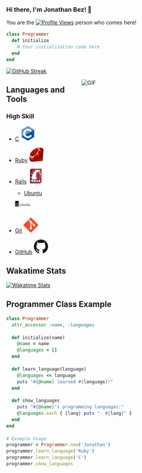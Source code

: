 ### Hi there, I'm Jonathan Bez! 👋
You are the [![Profile Views](https://komarev.com/ghpvc/?username=Jonathanbez)](https://github.com/Jonathanbez) person who comes here!

```ruby
class Programmer
  def initialize
    # Your initialization code here
  end
end
```

[![GitHub Streak](https://streak-stats.demolab.com/?user=Jonathanbez&theme=dark)](https://git.io/streak-stats)

<img align="right" alt="GIF" src="https://github.com/marcodotcastro/marcodotcastro/blob/master/code.gif?raw=true" width="60%" height="60%" />

## Languages and Tools

### High Skill

- [C](https://stackshare.io/c)
  <img src="https://github.com/devicons/devicon/raw/master/icons/c/c-original.svg" alt="c" width="40" height="40" />

- [Ruby](https://stackshare.io/ruby)
  <img src="https://github.com/devicons/devicon/raw/master/icons/ruby/ruby-original.svg" alt="ruby" width="40" height="40" />

- [Rails](https://stackshare.io/rails)
  <img src="https://github.com/devicons/devicon/raw/master/icons/rails/rails-original-wordmark.svg" alt="rails" width="40" height="40" />

  - [Ubuntu](https://stackshare.io/ubuntu)
  <img src="https://github.com/devicons/devicon/blob/master/icons/ubuntu/ubuntu-plain-wordmark.svg" alt="java" width="40" height="40" />

- [Git](https://stackshare.io/git)
  <img src="https://github.com/devicons/devicon/raw/master/icons/git/git-original.svg" alt="git" width="40" height="40" />

- [GitHub](https://stackshare.io/github)
  <img src="https://github.com/devicons/devicon/raw/master/icons/github/github-original.svg" alt="github" width="40" height="40" />


## Wakatime Stats

<a href="https://wakatime.com/@Jonathanbez" target="_blank">
  <img src="https://wakatime.com/share/@Jonathanbez/97cd7ca6-4089-4735-a220-b53131d649f5.svg" alt="Wakatime Stats" width="800" height="400">
</a>


## Programmer Class Example

```ruby
class Programmer
  attr_accessor :name, :languages
  
  def initialize(name)
    @name = name
    @languages = []
  end

  def learn_language(language)
    @languages << language
    puts "#{@name} learned #{language}!"
  end

  def show_languages
    puts "#{@name}'s programming languages:"
    @languages.each { |lang| puts "- #{lang}" }
  end
end

# Example Usage
programmer = Programmer.new('Jonathan')
programmer.learn_language('Ruby')
programmer.learn_language('C')
programmer.show_languages
```


<!--
**Jonathanbez/Jonathanbez** is a ✨ _special_ ✨ repository because its `README.md` (this file) appears on your GitHub profile.

Here are some ideas to get you started:

- 🔭 I’m currently working on ...
- 🌱 I’m currently learning ...
- 👯 I’m looking to collaborate on ...
- 🤔 I’m looking for help with ...
- 💬 Ask me about ...
- 📫 How to reach me: ...
- 😄 Pronouns: ...
- ⚡ Fun fact: ...
-->
